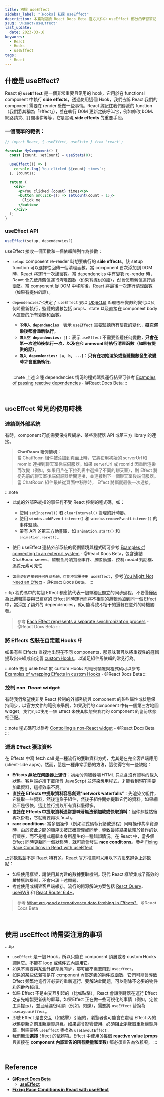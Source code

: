 ```yaml
---
title: 初探 useEffect
sidebar_label: "[Hooks] 初探 useEffect"
description: 本篇為閱讀 React Docs Beta 官方文件中 useEffect 部分的學習筆記
slug: "/React/useEffect"
last_update:
  date: 2023-03-16
keywords:
  - React
  - Hooks
  - useEffect
tags:
  - React
---
```



## **什麼是 useEffect?**
React 的 **`useEffect`** 是一個非常重要且常用的 hook，它用於在 functional component 中執行 **side effects**，透過使用這個 Hook，我們告訴 React 我們的 component 需要在 render 後做一些事情。React 將記住我們傳遞的 function（我們將其稱為「effect」），並在執行 DOM 更新之後呼叫它，例如修改 DOM、網路請求、訂閱事件等等，它是實現 **side effects** 的重要手段。

### **一個簡單的範例：**
```jsx live
// import React, { useEffect, useState } from 'react';

function MyComponent() {
  const [count, setCount] = useState(0);

  useEffect(() => {
    console.log(`You clicked ${count} times`);
  }, [count]);

  return (
    <div>
      <p>You clicked {count} times</p>
      <button onClick={() => setCount(count + 1)}>
        Click me
      </button>
    </div>
  );
}

```

### **useEffect API**

```jsx
useEffect(setup, dependencies?)
```
useEffect 接收一個函數和一個依賴陣列作為參數：
- `setup`: component re-render 時想要執行的 **side effects**。該 setup function 可以選擇性回傳一個清理函數。當 component 首次添加到 DOM 時，React 將運行一次該函數。當 dependencies 中有變數 re-render 時，React 會先使用舊值運行清理函數（如果有提供的話），然後使用新值運行該函數。當 component 從 DOM 中移除後，React 將最後一次運行清理函數（如果有提供的話）。

- `dependencies`:它決定了 `useEffect` 要以 [Object.is](https://developer.mozilla.org/en-US/docs/Web/JavaScript/Reference/Global_Objects/Object/is) 監聽哪些變數的變化以及何時重新執行，監聽的變數包括 props、state 以及直接在 component body 內宣告的所有變數和函數。

  - **`不傳入 dependencies`**：表示 `useEffect` 需要監聽所有變數的變化，**每次渲染後都會重新執行**。
  - **`傳入空 dependencies: []`**：表示 `useEffect` 不需要監聽任何變數，**只會在第一次渲染後執行一次，以及在和 unmount 時執行清理函數（如果有提供的話）**。
  - **`傳入 dependencies: [a, b, ...]`**：**只有在初始渲染或監聽變數發生改變時才會重新執行**。
  
  <br/>

  :::note
  上述 3 種 dependencies 情況的程式碼與運行結果可參考 [Examples of passing reactive dependencies](https://beta.reactjs.org/reference/react/useEffect#examples-dependencies) - @React Docs Beta
  :::


<br/>


## **useEffect 常見的使用時機**

### **連結到外部系統**
有時，component 可能需要保持與網絡、某些瀏覽器 API 或第三方 library 的連接。

> **ChatRoom 範例情境**：  
當 ChatRoom 組件被添加到頁面上時，它將使用初始的 serverUrl 和 roomId 連接到聊天室後端伺服器。如果 serverUrl 或 roomId 因重新渲染而改變（例如，如果用戶在下拉列表中選擇了不同的聊天室），則 Effect 將從先前的聊天室後端伺服器斷開連接，並連接到下一個聊天室後端伺服器。當 ChatRoom 組件最終從頁面中移除時， Effect 將斷開最後一次連接。

:::note
- 此處的外部系統指的事任何不受 React 控制的程式碼，如：
  - 使用 `setInterval()` 和 `clearInterval()` 管理的計時器。
  - 使用 `window.addEventListener()` 和 `window.removeEventListener()` 的事件監聽。
  - 帶有 API 的第三方動畫庫，如 `animation.start()` 和 `animation.reset()`。

- 使用 useEffect 連結外部系統的範例情境與程式碼可參考 [Examples of connecting to an external system](https://beta.reactjs.org/reference/react/useEffect#examples-connecting) - @React Docs Beta，包含連結 ChatRoom server、監聽全局瀏覽器事件、觸發動畫、控制 modal 對話框、追蹤元素可見性
- `如果沒有連接到任何外部系統，可能不需要使用 useEffect`，參考 [You Might Not Need an Effect](https://beta.reactjs.org/learn/you-might-not-need-an-effect) - @React Docs Beta。
:::

:::tip
程式碼中的每個 Effect 都應該代表一個單獨且獨立的同步過程，不要僅僅因為此邏輯需要與已編寫的 Effect 同時運行而將不相關的邏輯添加到同一個 Effect 中，當添加了額外的 dependencies，就可能導致不相干的邏輯在意外的時機觸發。
> 參考 [Each Effect represents a separate synchronization process](https://beta.reactjs.org/learn/lifecycle-of-reactive-effects#each-effect-represents-a-separate-synchronization-process) - @React Docs Beta
:::

### **將 Effects 包裝在自定義 Hooks 中**
如果有些 Effects 重複地出現在不同 components，那意味著可以將重複性的邏輯提取出來組成自定義 [custom Hooks](https://beta.reactjs.org/learn/reusing-logic-with-custom-hooks)，以滿足組件所依賴的常見行為。

:::note
使用 useEffect 於 custom Hooks 的範例情境與程式碼可以參考 [Examples of wrapping Effects in custom Hooks](https://beta.reactjs.org/reference/react/useEffect#examples-custom-hooks) - @React Docs Beta
:::


### **控制 non-React widget**
有時我們希望使非受 React 控制的外部系統與 component 的某些屬性或狀態保持同步，以官方文件的範例來舉例，如果我們的 component 中有一個第三方地圖 widget，我們可以使用一個 Effect 來使其狀態與我們的 component 的當前狀態相匹配。

:::note
程式碼可以參考 [Controlling a non-React widget](https://beta.reactjs.org/reference/react/useEffect#controlling-a-non-react-widget) - @React Docs Beta
:::


### **透過 Effect 獲取資料**
在 Effects 中寫 fetch call 是一種流行的獲取資料方式，尤其是在完全客戶端應用(client-side apps)。然而，這是一種非常手動的方法，這使得它有一些缺點：

- **Effects 無法在伺服器上運行**：初始的伺服器端 HTML 只包含沒有資料的載入狀態。客戶端必須下載所有 JavaScript 並渲染應用程式，才能看到現在需要加載資料，這樣效率不高。
- **直接在 Effects 中提取資料容易創建“network waterfalls”**：先渲染父組件，它提取一些資料，然後渲染子組件，然後子組件開始提取它們的資料。如果網路不是很快，這比並行提取所有資料慢得多。
- **直接在 Effects 中提取資料通常意味著無法預加載或快取資料**：組件卸載然後再次掛載，它就需要再次 fetch。
- **race conditions**: 當多個操作（例如程式碼執行緒或進程）同時操作共享資源時，由於彼此之間的順序未被正確管理或同步，導致最終結果依賴於操作的執行順序，而不是程式邏輯本身所產生的一種錯誤情況。在 React 中，當多個 Effect 同時更新同一個狀態時，就可能會發生 **race conditions**。參考 [Fixing Race Conditions in React with useEffect](https://maxrozen.com/race-conditions-fetching-data-react-with-useeffect)

上述缺點並不是 React 特有的。React 官方推薦可以用以下方法來避免上述缺點：
- 如果使用框架，請使用其內建的數據獲取機制。現代 React 框架集成了高效的數據獲取機制，不會出現上述問題。
- 考慮使用或構建客戶端緩存。流行的開源解決方案包括 [React Query](https://tanstack.com/query/v3/)、[useSWR](https://swr.vercel.app/) 和 [React Router 6.4+](https://beta.reactrouter.com/en/main/start/overview)。

> 參考 [What are good alternatives to data fetching in Effects? ](https://beta.reactjs.org/reference/react/useEffect#what-are-good-alternatives-to-data-fetching-in-effects) - @React Docs Beta


<br/>


## **使用 useEffect 時需要注意的事項**
:::tip
- `useEffect` 是一個 Hook，所以只能在 component 頂層或者 custom Hooks 調用它。不能在 loop 或條件式內調用它。
- 如果不需要與某些外部系統同步，那可能不需要用到 `useEffect`。
- 如果的某些依賴項是在 component 內部定義的物件或函數，它們可能會導致 Effect 頻繁地進行非必要的重新運行。要解決此問題，可以刪除不必要的物件和函數依賴項。
- 如果 Effect 不是由交互引起的（比如點擊），React 會讓瀏覽器在運行 Effect 之前先繪製更新後的屏幕。如果Effect 正在做一些可視化的事情（例如，定位工具提示），並且延遲很明顯（例如，閃爍），需要將 `useEffect` 替換為 `useLayoutEffect`。
- 即使 Effect 是由交互（如點擊）引起的，瀏覽器也可能會在處理 Effect 內的狀態更新之前重新繪製屏幕。如果這會影響使用，必須阻止瀏覽器重新繪製屏幕，則需要將 `useEffect` 替換為 `useLayoutEffect`。
- 我們無法**選擇** Effect 的依賴項。Effect 中使用的每個 **reactive value** (**props** 與直接在 **component 內部宣告的所有變量和函數**) 都必須宣告為依賴項。 
:::

<br/>


## **Reference**
- **[@React Docs Beta](https://react.dev/)**
  - **[useEffect](https://beta.reactjs.org/reference/react/useEffect)**
- **[Fixing Race Conditions in React with useEffect](https://maxrozen.com/race-conditions-fetching-data-react-with-useeffect)**
